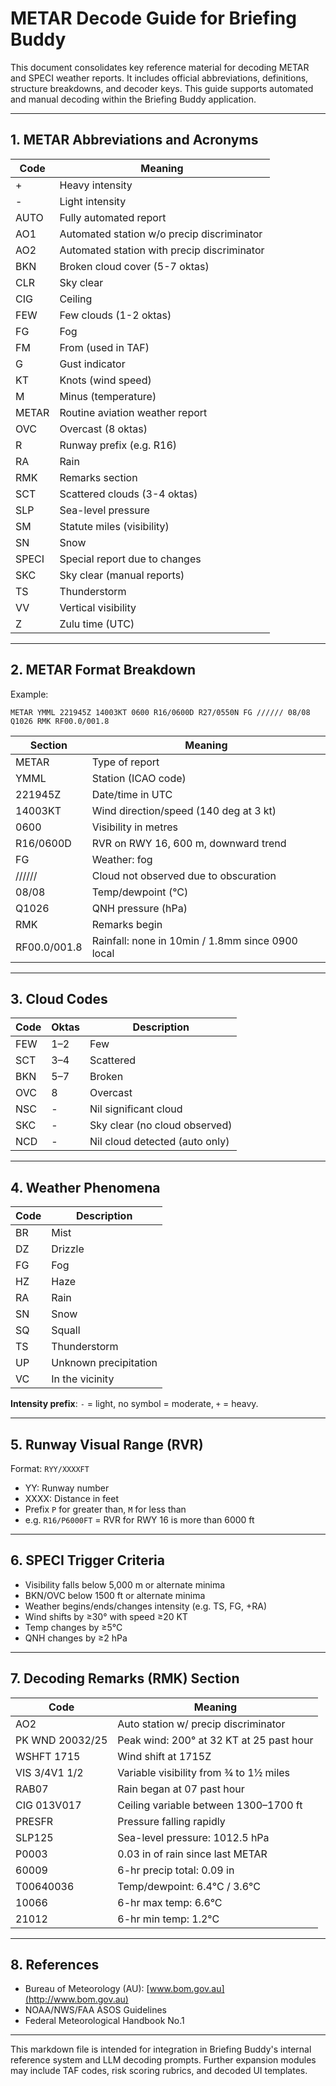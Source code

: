 # METAR Decode Guide for Briefing Buddy

This document consolidates key reference material for decoding METAR and SPECI weather reports. It includes official abbreviations, definitions, structure breakdowns, and decoder keys. This guide supports automated and manual decoding within the Briefing Buddy application.

---

## 1. METAR Abbreviations and Acronyms

| Code  | Meaning                                     |
| ----- | ------------------------------------------- |
| +     | Heavy intensity                             |
| -     | Light intensity                             |
| AUTO  | Fully automated report                      |
| AO1   | Automated station w/o precip discriminator  |
| AO2   | Automated station with precip discriminator |
| BKN   | Broken cloud cover (5-7 oktas)              |
| CLR   | Sky clear                                   |
| CIG   | Ceiling                                     |
| FEW   | Few clouds (1-2 oktas)                      |
| FG    | Fog                                         |
| FM    | From (used in TAF)                          |
| G     | Gust indicator                              |
| KT    | Knots (wind speed)                          |
| M     | Minus (temperature)                         |
| METAR | Routine aviation weather report             |
| OVC   | Overcast (8 oktas)                          |
| R     | Runway prefix (e.g. R16)                    |
| RA    | Rain                                        |
| RMK   | Remarks section                             |
| SCT   | Scattered clouds (3-4 oktas)                |
| SLP   | Sea-level pressure                          |
| SM    | Statute miles (visibility)                  |
| SN    | Snow                                        |
| SPECI | Special report due to changes               |
| SKC   | Sky clear (manual reports)                  |
| TS    | Thunderstorm                                |
| VV    | Vertical visibility                         |
| Z     | Zulu time (UTC)                             |

---

## 2. METAR Format Breakdown

Example:

```
METAR YMML 221945Z 14003KT 0600 R16/0600D R27/0550N FG ////// 08/08 Q1026 RMK RF00.0/001.8
```

| Section      | Meaning                                          |
| ------------ | ------------------------------------------------ |
| METAR        | Type of report                                   |
| YMML         | Station (ICAO code)                              |
| 221945Z      | Date/time in UTC                                 |
| 14003KT      | Wind direction/speed (140 deg at 3 kt)           |
| 0600         | Visibility in metres                             |
| R16/0600D    | RVR on RWY 16, 600 m, downward trend             |
| FG           | Weather: fog                                     |
| //////       | Cloud not observed due to obscuration            |
| 08/08        | Temp/dewpoint (°C)                               |
| Q1026        | QNH pressure (hPa)                               |
| RMK          | Remarks begin                                    |
| RF00.0/001.8 | Rainfall: none in 10min / 1.8mm since 0900 local |

---

## 3. Cloud Codes

| Code | Oktas | Description                    |
| ---- | ----- | ------------------------------ |
| FEW  | 1–2   | Few                            |
| SCT  | 3–4   | Scattered                      |
| BKN  | 5–7   | Broken                         |
| OVC  | 8     | Overcast                       |
| NSC  | -     | Nil significant cloud          |
| SKC  | -     | Sky clear (no cloud observed) |
| NCD  | -     | Nil cloud detected (auto only) |

---

## 4. Weather Phenomena

| Code | Description           |
| ---- | --------------------- |
| BR   | Mist                  |
| DZ   | Drizzle               |
| FG   | Fog                   |
| HZ   | Haze                  |
| RA   | Rain                  |
| SN   | Snow                  |
| SQ   | Squall                |
| TS   | Thunderstorm          |
| UP   | Unknown precipitation |
| VC   | In the vicinity       |

**Intensity prefix**: `-` = light, no symbol = moderate, `+` = heavy.

---

## 5. Runway Visual Range (RVR)

Format: `RYY/XXXXFT`

- YY: Runway number
- XXXX: Distance in feet
- Prefix `P` for greater than, `M` for less than
- e.g. `R16/P6000FT` = RVR for RWY 16 is more than 6000 ft

---

## 6. SPECI Trigger Criteria

- Visibility falls below 5,000 m or alternate minima
- BKN/OVC below 1500 ft or alternate minima
- Weather begins/ends/changes intensity (e.g. TS, FG, +RA)
- Wind shifts by ≥30° with speed ≥20 KT
- Temp changes by ≥5°C
- QNH changes by ≥2 hPa

---

## 7. Decoding Remarks (RMK) Section

| Code            | Meaning                                  |
| --------------- | ---------------------------------------- |
| AO2             | Auto station w/ precip discriminator     |
| PK WND 20032/25 | Peak wind: 200° at 32 KT at 25 past hour |
| WSHFT 1715      | Wind shift at 1715Z                      |
| VIS 3/4V1 1/2   | Variable visibility from ¾ to 1½ miles   |
| RAB07           | Rain began at 07 past hour               |
| CIG 013V017     | Ceiling variable between 1300–1700 ft    |
| PRESFR          | Pressure falling rapidly                 |
| SLP125          | Sea-level pressure: 1012.5 hPa           |
| P0003           | 0.03 in of rain since last METAR         |
| 60009           | 6-hr precip total: 0.09 in               |
| T00640036       | Temp/dewpoint: 6.4°C / 3.6°C             |
| 10066           | 6-hr max temp: 6.6°C                     |
| 21012           | 6-hr min temp: 1.2°C                     |

---

## 8. References

- Bureau of Meteorology (AU): [www.bom.gov.au](http://www.bom.gov.au)
- NOAA/NWS/FAA ASOS Guidelines
- Federal Meteorological Handbook No.1

---

This markdown file is intended for integration in Briefing Buddy's internal reference system and LLM decoding prompts. Further expansion modules may include TAF codes, risk scoring rubrics, and decoded UI templates.

